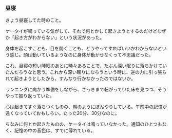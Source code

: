 ### 昼寝
きょう昼寝してた時のこと。

ケータイが鳴っている気がして、それで何とかして起きようとするのだけどなぜか「起き方がわからない」という状況があった。

身体を起こすことも、目を開くことも、どうやってすればいいかわからないという感じ。頭は動いているようなのに身体が動かせなくって不思議だった。

これ、昼寝の短い睡眠のあとに時々あることで、たぶん深い眠りに落ちかけていたんだろうなと思う。これから深い眠りになろうという時に、逆の力に引っ張られて起きようとしたから、すんなり行かなかったのではないか。

ランニングに向かう準備をしながら、さっきまで転がっていた床を見つつ、そうやって振り返っていた。

心は起きてすぐ落ちつくものの、朝のようにぼんやりしている。午前中の記憶が遠くなっていておもしろい。たった20分、30分なのに。

ちなみに何とか起きたものの、ケータイは鳴っていなかった。通知のひとつもなく、記憶の中の音色は、すでに薄れている。
